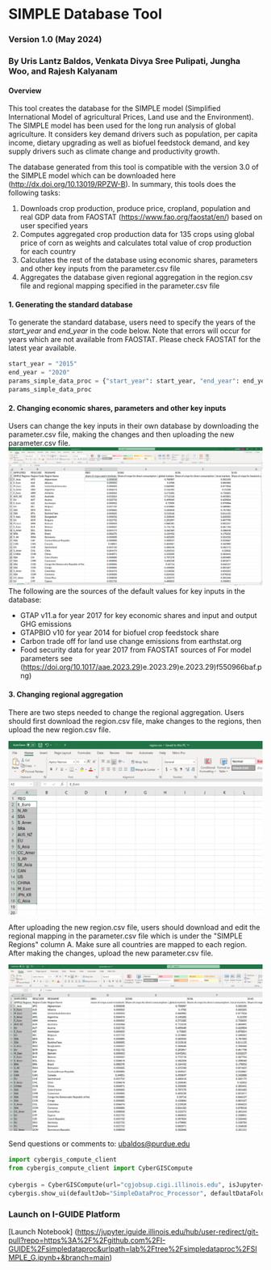 # SIMPLE Database Tool
### Version 1.0 (May 2024)
### By Uris Lantz Baldos, Venkata Divya Sree Pulipati, Jungha Woo, and Rajesh Kalyanam


#### Overview

This tool creates the database for the SIMPLE model (Simplified International Model of agricultural Prices, Land use and the Environment). The SIMPLE model has been used for the long run analysis of global agriculture. It considers key demand drivers such as population, per capita income, dietary upgrading as well as biofuel feedstock demand, and key supply drivers such as climate change and productivity growth. 

The database generated from this tool is compatible with the version 3.0 of the SIMPLE model which can be downloaded here (http://dx.doi.org/10.13019/RPZW-B). In summary, this tools does the following tasks:

1) Downloads crop production, produce price, cropland, population and real GDP data from FAOSTAT (https://www.fao.org/faostat/en/) based on user specified years
2) Computes aggregated crop production data for 135 crops using global price of corn as weights and calculates total value of crop production for each country
3) Calculates the rest of the database using economic shares, parameters and other key inputs from the parameter.csv file
4) Aggregates the database given regional aggregation in the region.csv file and regional mapping specified in the parameter.csv file

#### 1. Generating the standard database

To generate the standard database, users need to specify the years of the *start_year* and *end_year* in the code below. Note that errors will occur for years which are not available from FAOSTAT. Please check FAOSTAT for the latest year available.
```python
start_year = "2015"
end_year = "2020"
params_simple_data_proc = {"start_year": start_year, "end_year": end_year} 
params_simple_data_proc
```

#### 2. Changing economic shares, parameters and other key inputs

Users can change the key inputs in their own database by downloading the parameter.csv file, making the changes and then uploading the new parameter.csv file.
![image.png](c2485c4f-3ca4-42ca-908d-12eceba0db27.png)
 The following are the sources of the default values for key inputs in the database:
- GTAP v11.a for year 2017 for key economic shares and input and output GHG emissions
- GTAPBIO v10 for year 2014 for biofuel crop feedstock share 
- Carbon trade off for land use change emissions from earthstat.org
- Food security data for year 2017 from FAOSTAT
sources of 
For model parameters see (https://doi.org/10.1017/aae.2023.29)e.2023.29)e.2023.29)f550966baf.png)




#### 3. Changing regional aggregation

There are two steps needed to change the regional aggregation. Users should first download the region.csv file, make changes to the regions, then upload the new region.csv file.

![image.png](942dbab8-0037-4315-8195-23424759a256.png)

After uploading the new region.csv file, users should download and edit the regional mapping in the parameter.csv file which is under the "SIMPLE Regions" column A. Make sure all countries are mapped to each region. After making the changes, upload the new parameter.csv file.

![image.png](c32c76eb-c5bd-4056-ad5e-7c74c356ed26.png)


Send questions or comments to: ubaldos@purdue.edu


```python
import cybergis_compute_client
from cybergis_compute_client import CyberGISCompute

cybergis = CyberGISCompute(url="cgjobsup.cigi.illinois.edu", isJupyter=True, protocol="HTTPS", port=443, suffix="v2")
cybergis.show_ui(defaultJob="SimpleDataProc_Processor", defaultDataFolder="./configs", input_params=params_simple_data_proc)
```

### Launch on I-GUIDE Platform

[Launch Notebook] (https://jupyter.iguide.illinois.edu/hub/user-redirect/git-pull?repo=https%3A%2F%2Fgithub.com%2FI-GUIDE%2Fsimpledataproc&urlpath=lab%2Ftree%2Fsimpledataproc%2FSIMPLE_G.ipynb+&branch=main)
